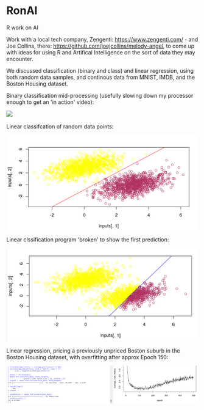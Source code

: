 # RonAI
R work on AI

Work with a local tech company, Zengenti: https://www.zengenti.com/ -  and Joe Collins, there: https://github.com/joejcollins/melody-angel, to come up with ideas for using R and Artifical Intelligence on the sort of data they may encounter.

We discussed classification (binary and class) and linear regression, using both random data samples, and continous data from MNIST, IMDB, and the Boston Housing dataset.

Binary classification mid-processing (usefully slowing down my processor enough to get an 'in action' video):

![](https://github.com/tobyStone/RonAI/blob/main/linear%20classification%20real%20world%20data.gif)


Linear classifcation of random data points:

![](https://github.com/tobyStone/RonAI/blob/main/linear_classification.png)

Linear clssification program 'broken' to show the first prediction:

![](https://github.com/tobyStone/RonAI/blob/main/linear_classification_mid_flow.png)


Linear regression, pricing a previously unpriced Boston suburb in the Boston Housing dataset, with overfitting after approx Epoch 150:

![](https://github.com/tobyStone/RonAI/blob/main/linear_regression.png)



